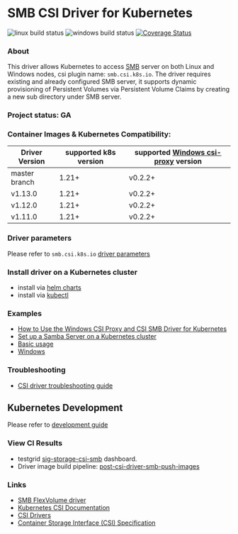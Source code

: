 # SMB CSI Driver for Kubernetes
![linux build status](https://github.com/kubernetes-csi/csi-driver-smb/actions/workflows/linux.yaml/badge.svg)
![windows build status](https://github.com/kubernetes-csi/csi-driver-smb/actions/workflows/windows.yaml/badge.svg)
[![Coverage Status](https://coveralls.io/repos/github/kubernetes-csi/csi-driver-smb/badge.svg?branch=master)](https://coveralls.io/github/kubernetes-csi/csi-driver-smb?branch=master)

### About
This driver allows Kubernetes to access [SMB](https://wiki.wireshark.org/SMB) server on both Linux and Windows nodes, csi plugin name: `smb.csi.k8s.io`. The driver requires existing and already configured SMB server, it supports dynamic provisioning of Persistent Volumes via Persistent Volume Claims by creating a new sub directory under SMB server.

### Project status: GA

### Container Images & Kubernetes Compatibility:
|Driver Version | supported k8s version | supported [Windows csi-proxy](https://github.com/kubernetes-csi/csi-proxy) version |
|---------------|-----------------------|-------------------------------------|
|master branch  | 1.21+                 | v0.2.2+                             |
|v1.13.0        | 1.21+                 | v0.2.2+                             |
|v1.12.0        | 1.21+                 | v0.2.2+                             |
|v1.11.0        | 1.21+                 | v0.2.2+                             |

### Driver parameters
Please refer to `smb.csi.k8s.io` [driver parameters](./docs/driver-parameters.md)

### Install driver on a Kubernetes cluster
 - install via [helm charts](./charts)
 - install via [kubectl](./docs/install-smb-csi-driver.md)
 
### Examples
 - [How to Use the Windows CSI Proxy and CSI SMB Driver for Kubernetes](https://www.phillipsj.net/posts/how-to-use-the-windows-csi-proxy-and-csi-smb-driver-for-kubernetes/)
 - [Set up a Samba Server on a Kubernetes cluster](./deploy/example/smb-provisioner/)
 - [Basic usage](./deploy/example/e2e_usage.md)
 - [Windows](./deploy/example/windows)

### Troubleshooting
 - [CSI driver troubleshooting guide](./docs/csi-debug.md) 

## Kubernetes Development
Please refer to [development guide](./docs/csi-dev.md)

### View CI Results
 - testgrid [sig-storage-csi-smb](https://testgrid.k8s.io/sig-storage-csi-other) dashboard.
 - Driver image build pipeline: [post-csi-driver-smb-push-images](https://testgrid.k8s.io/sig-storage-image-build#post-csi-driver-smb-push-images)

### Links
 - [SMB FlexVolume driver](https://github.com/Azure/kubernetes-volume-drivers/tree/master/flexvolume/smb)
 - [Kubernetes CSI Documentation](https://kubernetes-csi.github.io/docs/)
 - [CSI Drivers](https://github.com/kubernetes-csi/drivers)
 - [Container Storage Interface (CSI) Specification](https://github.com/container-storage-interface/spec)
